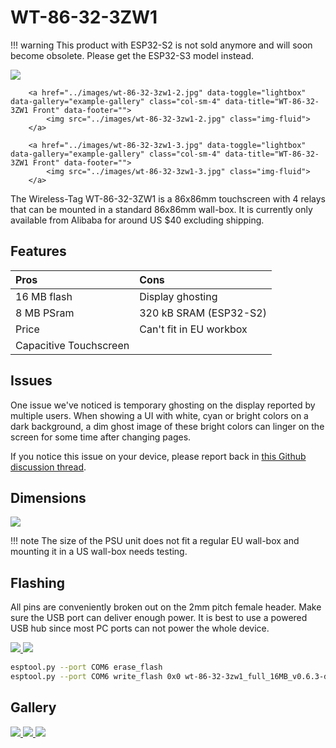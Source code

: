 # WT-86-32-3ZW1

!!! warning
    This product with ESP32-S2 is not sold anymore and will soon become obsolete. Please get the ESP32-S3 model instead.

<div class="row justify-content-center">
        <a href="../images/wt-86-32-3zw1-1.jpg" data-toggle="lightbox" data-gallery="example-gallery" class="col-sm-4" data-title="WT-86-32-3ZW1 Front" data-footer="">
            <img src="../images/wt-86-32-3zw1-1.jpg" class="img-fluid">
        </a>

        <a href="../images/wt-86-32-3zw1-2.jpg" data-toggle="lightbox" data-gallery="example-gallery" class="col-sm-4" data-title="WT-86-32-3ZW1 Front" data-footer="">
            <img src="../images/wt-86-32-3zw1-2.jpg" class="img-fluid">
        </a>

        <a href="../images/wt-86-32-3zw1-3.jpg" data-toggle="lightbox" data-gallery="example-gallery" class="col-sm-4" data-title="WT-86-32-3ZW1 Front" data-footer="">
            <img src="../images/wt-86-32-3zw1-3.jpg" class="img-fluid">
        </a>
</div>

The Wireless-Tag WT-86-32-3ZW1 is a 86x86mm touchscreen with 4 relays that can be mounted in a standard 86x86mm wall-box.
It is currently only available from Alibaba for around US $40 excluding shipping.

## Features

| Pros             | Cons
|:-----            |:----
| 16 MB flash      | Display ghosting
| 8 MB PSram       | 320 kB SRAM (ESP32-S2)
| Price            | Can't fit in EU workbox
| Capacitive Touchscreen |


## Issues

One issue we've noticed is temporary ghosting on the display reported by multiple users.
When showing a UI with white, cyan or bright colors on a dark background, a dim ghost image of these bright colors can linger on the screen for some time after changing pages.

If you notice this issue on your device, please report back in [this Github discussion thread](https://github.com/HASwitchPlate/openHASP/discussions/311).

## Dimensions

<div class="row justify-content-center">
    <a href="../images/wt-86-32-zw1-dimensions.jpg" data-toggle="lightbox" data-gallery="example-gallery" class="col-sm-10" data-title="WT-86-32-3ZW1 Dimensions" data-footer="">
        <img src="../images/wt-86-32-zw1-dimensions.jpg" class="img-fluid">
    </a>
</div>

!!! note
    The size of the PSU unit does not fit a regular EU wall-box and mounting it in a US wall-box needs testing.

## Flashing

All pins are conveniently broken out on the 2mm pitch female header. Make sure the USB port can deliver enough power.
It is best to use a powered USB hub since most PC ports can not power the whole device.

<div class="row justify-content-center">
    <a href="../images/wt-86-32-zw1-back.jpg" data-toggle="lightbox" data-gallery="example-gallery" class="col-sm-5" data-title="WT-86-32-3ZW1 Back" data-footer="">
        <img src="../images/wt-86-32-zw1-back.jpg" class="img-fluid">
    </a>
    <a href="../images/wt-86-32-zw1-flashing.jpg" data-toggle="lightbox" data-gallery="example-gallery" class="col-sm-5" data-title="WT-86-32-3ZW1 Pin diagram" data-footer="">
        <img src="../images/wt-86-32-zw1-flashing.jpg" class="img-fluid">
    </a>
</div>

```bash
esptool.py --port COM6 erase_flash
esptool.py --port COM6 write_flash 0x0 wt-86-32-3zw1_full_16MB_v0.6.3-dev_88a478d.bin --verify
```

## Gallery

<div class="row justify-content-center">
    <a href="../images/wt-86-32-zw1-home.jpg" data-toggle="lightbox" data-gallery="example-gallery" class="col-sm-4" data-title="Wireless-Tag WT-86-32-3ZW1" data-footer="Image by codewise-nicolas">
        <img src="../images/wt-86-32-zw1-home.jpg" class="img-fluid">
    </a>
    <a href="../images/wt-86-32-zw1-thermostat.jpg" data-toggle="lightbox" data-gallery="example-gallery" class="col-sm-4" data-title="Wireless-Tag WT-86-32-3ZW1" data-footer="Image by codewise-nicolas">
        <img src="../images/wt-86-32-zw1-thermostat.jpg" class="img-fluid">
    </a>
    <a href="../images/wt-86-32-zw1-security.jpg" data-toggle="lightbox" data-gallery="example-gallery" class="col-sm-4" data-title="Wireless-Tag WT-86-32-3ZW1" data-footer="Image by codewise-nicolas">
        <img src="../images/wt-86-32-zw1-security.jpg" class="img-fluid">
    </a>
</div>

[1]: https://lcsc.com/product-detail/Development-Boards-Development-Kits_Wireless-tag-WT32-SC01_C555472.html
[2]: https://www.seeedstudio.com/ESP32-Development-board-WT32-SC01-p-4735.html
[3]: https://www.alibaba.com/product-detail/esp32-development-board-WT32-SC01-3_62534911683.html
[4]: http://www.wireless-tag.com/wp-content/uploads/2021/01/WT32-SC01DataSheetV3.3-2-with-nuts.pdf